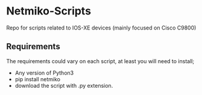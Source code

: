 # Netmiko-Scripts

Repo for scripts related to IOS-XE devices (mainly focused on Cisco C9800)

## Requirements 

The requirements could vary on each script, at least you will need to install;

- Any version of Python3
- pip install netmiko
- download the script with .py extension.

